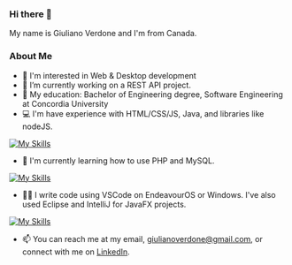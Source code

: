 ### Hi there 👋

My name is Giuliano Verdone and I'm from Canada.

### About Me

- 👀 I'm interested in Web & Desktop development 
- 🔭 I’m currently working on a REST API project.
- 💬 My education: Bachelor of Engineering degree, Software Engineering at Concordia University
- 💻 I'm have experience with HTML/CSS/JS, Java, and libraries like nodeJS.

[![My Skills](https://skills.thijs.gg/icons?i=html,css,js,java,nodejs)](https://skills.thijs.gg)

- 🌱 I'm currently learning how to use PHP and MySQL.

[![My Skills](https://skills.thijs.gg/icons?i=php,mysql)](https://skills.thijs.gg)

- 👨‍💻 I write code using VSCode on EndeavourOS or Windows. I've also used Eclipse and IntelliJ for JavaFX projects. 

[![My Skills](https://skills.thijs.gg/icons?i=vscode,linux,eclipse,idea)](https://skills.thijs.gg)

- 📫 You can reach me at my email, giulianoverdone@gmail.com, or connect with me on [LinkedIn](https://www.linkedin.com/in/giuliano-verdone-33186921b/).
